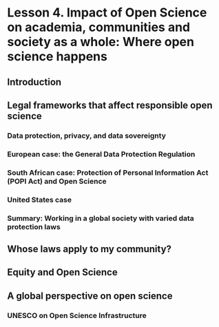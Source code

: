 # Lesson 4. Impact of Open Science on academia, communities and society as a whole: Where open science happens

## Introduction

## Legal frameworks that affect responsible open science

### Data protection, privacy, and data sovereignty

### European case: the General Data Protection Regulation

### South African case: Protection of Personal Information Act (POPI Act) and Open Science

### United States case

### Summary: Working in a global society with varied data protection laws

## Whose laws apply to my community?

## Equity and Open Science

## A global perspective on open science

### UNESCO on Open Science Infrastructure
